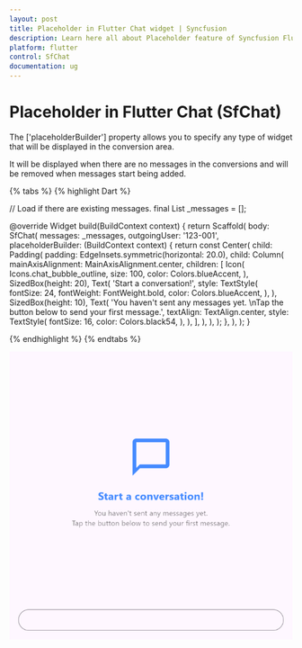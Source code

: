```yaml
---
layout: post
title: Placeholder in Flutter Chat widget | Syncfusion
description: Learn here all about Placeholder feature of Syncfusion Flutter Chat (SfChat) widget, including its properties and more.
platform: flutter
control: SfChat
documentation: ug
---
```


# Placeholder in Flutter Chat (SfChat)

The ['placeholderBuilder'] property allows you to specify any type of widget that will be displayed in the conversion area.

It will be displayed when there are no messages in the conversions and will be removed when messages start being added.

{% tabs %}
{% highlight Dart %}

  // Load if there are existing messages.
  final List<ChatMessage> _messages = <ChatMessage>[];

  @override
  Widget build(BuildContext context) {
    return Scaffold(
      body: SfChat(
        messages: _messages,
        outgoingUser: '123-001',
        placeholderBuilder: (BuildContext context) {
          return const Center(
            child: Padding(
              padding: EdgeInsets.symmetric(horizontal: 20.0),
              child: Column(
                mainAxisAlignment: MainAxisAlignment.center,
                children: [
                  Icon(
                    Icons.chat_bubble_outline,
                    size: 100,
                    color: Colors.blueAccent,
                  ),
                  SizedBox(height: 20),
                  Text(
                    'Start a conversation!',
                    style: TextStyle(
                      fontSize: 24,
                      fontWeight: FontWeight.bold,
                      color: Colors.blueAccent,
                    ),
                  ),
                  SizedBox(height: 10),
                  Text(
                    'You haven\'t sent any messages yet. \nTap the button below to send your first message.',
                    textAlign: TextAlign.center,
                    style: TextStyle(
                      fontSize: 16,
                      color: Colors.black54,
                    ),
                  ),
                ],
              ),
            ),
          );
        },
      ),
    );
  }

{% endhighlight %}
{% endtabs %}

![Chat composer support](images/placeholder/placeholder-chat.png)